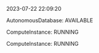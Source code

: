 2023-07-22 22:09:20

AutonomousDatabase: AVAILABLE

ComputeInstance: RUNNING

ComputeInstance: RUNNING